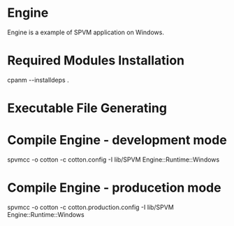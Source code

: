 # Engine

Engine is a example of SPVM application on Windows.

# Required Modules Installation

  cpanm --installdeps .

# Executable File Generating

  # Compile Engine - development mode
  spvmcc -o cotton -c cotton.config -I lib/SPVM Engine::Runtime::Windows

  # Compile Engine - producetion mode
  spvmcc -o cotton -c cotton.production.config -I lib/SPVM Engine::Runtime::Windows

